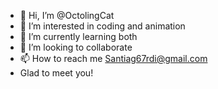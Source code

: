 - 👋 Hi, I’m @OctolingCat
- 👀 I’m interested in coding and animation
- 🌱 I’m currently learning both
- 💞️ I’m looking to collaborate
- 📫 How to reach me Santiag67rdi@gmail.com 
- Glad to meet you!
<!---
On YT and little bit of a musician
--->
